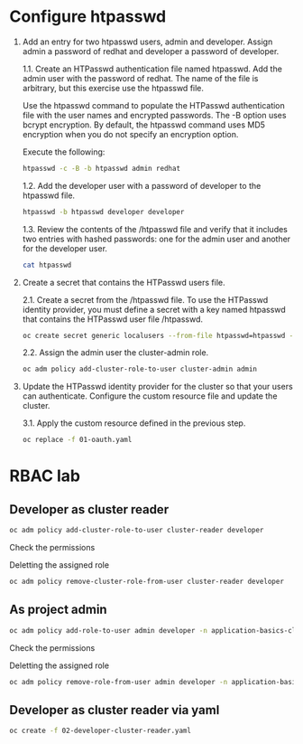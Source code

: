 # Configure htpasswd

1. Add an entry for two htpasswd users, admin and developer. Assign admin a password of redhat and developer a password of developer.

    1.1. Create an HTPasswd authentication file named htpasswd. Add the admin user with the password of redhat. The name of the file is arbitrary, but this exercise use the htpasswd file.

    Use the htpasswd command to populate the HTPasswd authentication file with the user names and encrypted passwords. The -B option uses bcrypt encryption. By default, the htpasswd command uses MD5 encryption when you do not specify an encryption option.

    Execute the following:

    ````bash
    htpasswd -c -B -b htpasswd admin redhat
    ````

    1.2. Add the developer user with a password of developer to the htpasswd file.

    ````bash
    htpasswd -b htpasswd developer developer
    ````

    1.3. Review the contents of the /htpasswd file and verify that it includes two entries with hashed passwords: one for the admin user and another for the developer user.

    ````bash
    cat htpasswd
    ````

2. Create a secret that contains the HTPasswd users file.

    2.1. Create a secret from the /htpasswd file. To use the HTPasswd identity provider, you must define a secret with a key named htpasswd that contains the HTPasswd user file /htpasswd.

    ````bash
    oc create secret generic localusers --from-file htpasswd=htpasswd -n openshift-config
    ````

    2.2. Assign the admin user the cluster-admin role.

    ````bash
    oc adm policy add-cluster-role-to-user cluster-admin admin
    ````

3. Update the HTPasswd identity provider for the cluster so that your users can authenticate. Configure the custom resource file and update the cluster.

    3.1. Apply the custom resource defined in the previous step.

    ````bash
    oc replace -f 01-oauth.yaml
    ````

# RBAC lab

## Developer as cluster reader

````bash
oc adm policy add-cluster-role-to-user cluster-reader developer
````

Check the permissions

Deletting the assigned role

````bash
oc adm policy remove-cluster-role-from-user cluster-reader developer
````

## As project admin

````bash
oc adm policy add-role-to-user admin developer -n application-basics-cli
````

Check the permissions

Deletting the assigned role

````bash
oc adm policy remove-role-from-user admin developer -n application-basics-cli
````

## Developer as cluster reader via yaml

````bash
oc create -f 02-developer-cluster-reader.yaml
````
